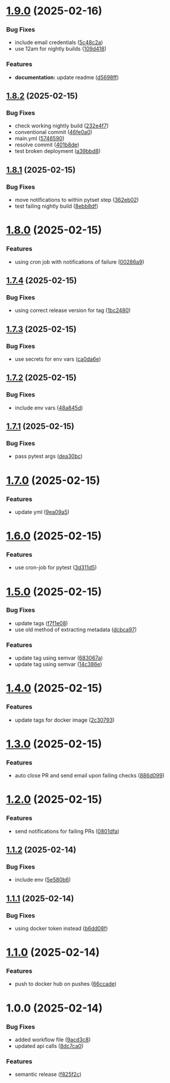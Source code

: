 # [1.9.0](https://github.com/ccrawford4/fastapi-beyond-CRUD/compare/v1.8.2...v1.9.0) (2025-02-16)


### Bug Fixes

* include email credentials ([5c48c2a](https://github.com/ccrawford4/fastapi-beyond-CRUD/commit/5c48c2a299fd150202ce5038f3d2da7e047bf8e4))
* use 12am for nightly builds ([109d418](https://github.com/ccrawford4/fastapi-beyond-CRUD/commit/109d4181776ffe3362281951d37fbb767b27cac6))


### Features

* **documentation:** update readme ([d5698ff](https://github.com/ccrawford4/fastapi-beyond-CRUD/commit/d5698ff3535ce43fb896e062f58d06956dcee044))

## [1.8.2](https://github.com/ccrawford4/fastapi-beyond-CRUD/compare/v1.8.1...v1.8.2) (2025-02-15)


### Bug Fixes

* check working nightly build ([232e4f7](https://github.com/ccrawford4/fastapi-beyond-CRUD/commit/232e4f78c508854b3d5cea024c344b8409bc9dee))
* conventional commit ([46fe0a0](https://github.com/ccrawford4/fastapi-beyond-CRUD/commit/46fe0a02204c2e03616d937be13b33c4d067902a))
* main.yml ([5746590](https://github.com/ccrawford4/fastapi-beyond-CRUD/commit/5746590ae0242245e23129dbfa737bce2662bcbc))
* resolve commit ([401b8de](https://github.com/ccrawford4/fastapi-beyond-CRUD/commit/401b8de7670e1cebc594677be844e988b237b655))
* test broken deployment ([a39bbd8](https://github.com/ccrawford4/fastapi-beyond-CRUD/commit/a39bbd856960bc5a923485f45989f6d26165a379))

## [1.8.1](https://github.com/ccrawford4/fastapi-beyond-CRUD/compare/v1.8.0...v1.8.1) (2025-02-15)


### Bug Fixes

* move notifications to within pytset step ([362eb02](https://github.com/ccrawford4/fastapi-beyond-CRUD/commit/362eb021bd93287d85b3844125e2a6f97322485b))
* test failing nightly build ([8ebb8df](https://github.com/ccrawford4/fastapi-beyond-CRUD/commit/8ebb8dfab719d88e316afc2797098ffea06831eb))

# [1.8.0](https://github.com/ccrawford4/fastapi-beyond-CRUD/compare/v1.7.4...v1.8.0) (2025-02-15)


### Features

* using cron job with notifications of failure ([00286a9](https://github.com/ccrawford4/fastapi-beyond-CRUD/commit/00286a9a13807e33e5b3a25ff3d243113be9ba2e))

## [1.7.4](https://github.com/ccrawford4/fastapi-beyond-CRUD/compare/v1.7.3...v1.7.4) (2025-02-15)


### Bug Fixes

* using correct release version for tag ([1bc2480](https://github.com/ccrawford4/fastapi-beyond-CRUD/commit/1bc24809d64e27139145c7552f0ddbdd5e79695c))

## [1.7.3](https://github.com/ccrawford4/fastapi-beyond-CRUD/compare/v1.7.2...v1.7.3) (2025-02-15)


### Bug Fixes

* use secrets for env vars ([ca0da6e](https://github.com/ccrawford4/fastapi-beyond-CRUD/commit/ca0da6ef79b7ff9a1b57e727f0067a13b4229526))

## [1.7.2](https://github.com/ccrawford4/fastapi-beyond-CRUD/compare/v1.7.1...v1.7.2) (2025-02-15)


### Bug Fixes

* include env vars ([48a845d](https://github.com/ccrawford4/fastapi-beyond-CRUD/commit/48a845dc43cb6cf3ca3530c36edc398cbc70fee1))

## [1.7.1](https://github.com/ccrawford4/fastapi-beyond-CRUD/compare/v1.7.0...v1.7.1) (2025-02-15)


### Bug Fixes

* pass pytest args ([dea30bc](https://github.com/ccrawford4/fastapi-beyond-CRUD/commit/dea30bcc26e712494133e425ba81e87e1d1de952))

# [1.7.0](https://github.com/ccrawford4/fastapi-beyond-CRUD/compare/v1.6.0...v1.7.0) (2025-02-15)


### Features

* update yml ([9ea09a5](https://github.com/ccrawford4/fastapi-beyond-CRUD/commit/9ea09a50b710d100e247cebf2f865681c399f90c))

# [1.6.0](https://github.com/ccrawford4/fastapi-beyond-CRUD/compare/v1.5.0...v1.6.0) (2025-02-15)


### Features

* use cron-job for pytest ([3d311d5](https://github.com/ccrawford4/fastapi-beyond-CRUD/commit/3d311d537fd0756658c559afb27e08b998971abc))

# [1.5.0](https://github.com/ccrawford4/fastapi-beyond-CRUD/compare/v1.4.0...v1.5.0) (2025-02-15)


### Bug Fixes

* update tags ([f7f1e08](https://github.com/ccrawford4/fastapi-beyond-CRUD/commit/f7f1e080af6c8d1bded383b25b6929b113b40889))
* use old method of extracting metadata ([dcbca97](https://github.com/ccrawford4/fastapi-beyond-CRUD/commit/dcbca97d80f8af2b88028a017b09e29bb7e48e0a))


### Features

* update tag using semvar ([683067a](https://github.com/ccrawford4/fastapi-beyond-CRUD/commit/683067ac6deeffd7e6510225ea968ff3ca0d30a9))
* update tag using semvar ([14c386e](https://github.com/ccrawford4/fastapi-beyond-CRUD/commit/14c386e4119222e7a692d58b8dc4a7673ba6a9e5))

# [1.4.0](https://github.com/ccrawford4/fastapi-beyond-CRUD/compare/v1.3.0...v1.4.0) (2025-02-15)


### Features

* update tags for docker image ([2c30793](https://github.com/ccrawford4/fastapi-beyond-CRUD/commit/2c3079377e2cc8e4c5596b592cf952b69570d8be))

# [1.3.0](https://github.com/ccrawford4/fastapi-beyond-CRUD/compare/v1.2.0...v1.3.0) (2025-02-15)


### Features

* auto close PR and send email upon failing checks ([886d099](https://github.com/ccrawford4/fastapi-beyond-CRUD/commit/886d09953636fa36a98213fe2cb8784a23a86e45))

# [1.2.0](https://github.com/ccrawford4/fastapi-beyond-CRUD/compare/v1.1.2...v1.2.0) (2025-02-15)


### Features

* send notifications for failing PRs ([0801dfa](https://github.com/ccrawford4/fastapi-beyond-CRUD/commit/0801dfad83169de75e8b060ca749e02af57044a7))

## [1.1.2](https://github.com/ccrawford4/fastapi-beyond-CRUD/compare/v1.1.1...v1.1.2) (2025-02-14)


### Bug Fixes

* include env ([5e580b6](https://github.com/ccrawford4/fastapi-beyond-CRUD/commit/5e580b6b1f65ed037c79c1ab8afef0f831fe66af))

## [1.1.1](https://github.com/ccrawford4/fastapi-beyond-CRUD/compare/v1.1.0...v1.1.1) (2025-02-14)


### Bug Fixes

* using docker token instead ([b6dd08f](https://github.com/ccrawford4/fastapi-beyond-CRUD/commit/b6dd08ff4be9416c567a4c80a8de0d2a9136e579))

# [1.1.0](https://github.com/ccrawford4/fastapi-beyond-CRUD/compare/v1.0.0...v1.1.0) (2025-02-14)


### Features

* push to docker hub on pushes ([66ccade](https://github.com/ccrawford4/fastapi-beyond-CRUD/commit/66ccade61180693df83a4183c7cc2b47789fd91f))

# 1.0.0 (2025-02-14)


### Bug Fixes

* added workflow file ([9acd3c8](https://github.com/ccrawford4/fastapi-beyond-CRUD/commit/9acd3c85630da586f5eb62278d5c02ba4bd57899))
* updated api calls ([8dc7ca0](https://github.com/ccrawford4/fastapi-beyond-CRUD/commit/8dc7ca0e4a6c1d721147d1ec611ea85871d598b9))


### Features

* semantic release ([f825f2c](https://github.com/ccrawford4/fastapi-beyond-CRUD/commit/f825f2c784c5c311458c1172ab6f1e54b46110d5))
